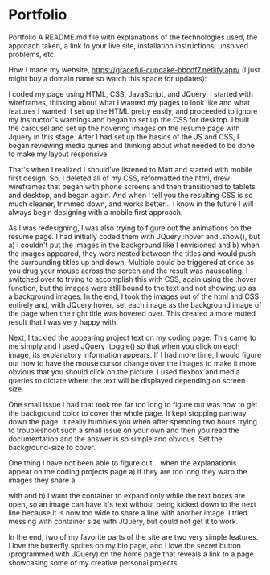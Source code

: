 # Portfolio
Portfolio
A README.md file with explanations of the technologies used, the approach taken, a link to your live site, installation instructions, unsolved problems, etc.

How I made my website, https://graceful-cupcake-bbcdf7.netlify.app/ (I just might buy a domain name so watch this space for updates): 

I coded my page using HTML, CSS, JavaScript, and JQuery. I started with wireframes, thinking about what I wanted my pages to look like and what features I wanted. I set up the HTML pretty easily, and proceeded to ignore my instructor's warnings and began to set up the CSS for desktop. I built the carousel and set up the hovering images on the resume page with Jquery in this stage. After I had set up the basics of the JS and CSS, I began reviewing media quries and thinking about what needed to be done to make my layout responsive. 

That's when I realized I should've listened to Matt and started with mobile first design. So, I deleted all of my CSS, reformatted the html, drew wireframes that began with phone screens and then transitioned to tablets and desktop, and began again. And when I tell you the resulting CSS is so much cleaner, trimmed down, and works better... I know in the future I will always begin designing with a  mobile first approach. 

As I was redesigning, I was also trying to figure out the animations on the resume page. I had initially coded them with JQuery :hover and .show(), but a) I couldn't put the images in the background like I envisioned and b) when the images appeared, they were nested between the titles and would push the surrounding titles up and down. Multiple could be triggered at once as you drug your mouse across the screen and the result was nauseating. I switched over to trying to accomplish this with CSS, again using the :hover function, but the images were still bound to the text and not showing up as a background images. In the end, I took the images out of the html and CSS entirely and, with JQuery hover, set each image as the background image of the page when the right title was hovered over. This created a more muted result that I was very happy with. 

Next, I tackled the appearing project text on my coding page. This came to me simply and I used JQuery .toggle() so that when you click on each image, its explanatory information appears. If I had more time, I would figure out how to have the mouse cursor change over the images to make it more obvious that you should click on the picture. I used flexbox and media queries to dictate where the text will be displayed depending on screen size. 

One small issue I had that took me far too long to figure out was how to get the background color to cover the whole page. It kept stopping partway down the page. It really humbles you when after spending two hours trying to troubleshoot such a small issue on your own and then you read the documentation and the answer is so simple and obvious. Set the background-size to cover.

One thing I have not been  able to figure out... when the explanationis appear on the coding projects page a) if they are too long they warp the images they share a <div> with and b) I want the container to expand only while the text boxes are open, so an image can have it's text without being kicked down to the next line because it is now too wide to share a line with another image. I tried messing with container size with JQuery, but could not get it to work.

In the end, two of my favorite parts of the site are two very simple features. I love the butterfly sprites on my bio page, and I love the secret button (programmed with JQuery) on the home page that reveals a link to a page showcasing some of my creative personal projects. 